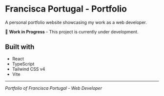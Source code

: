 # Francisca Portugal - Portfolio

A personal portfolio website showcasing my work as a web developer.

🚧 **Work in Progress** - This project is currently under development.

## Built with

- React
- TypeScript
- Tailwind CSS v4
- Vite

---

_Portfolio of Francisca Portugal - Web Developer_

